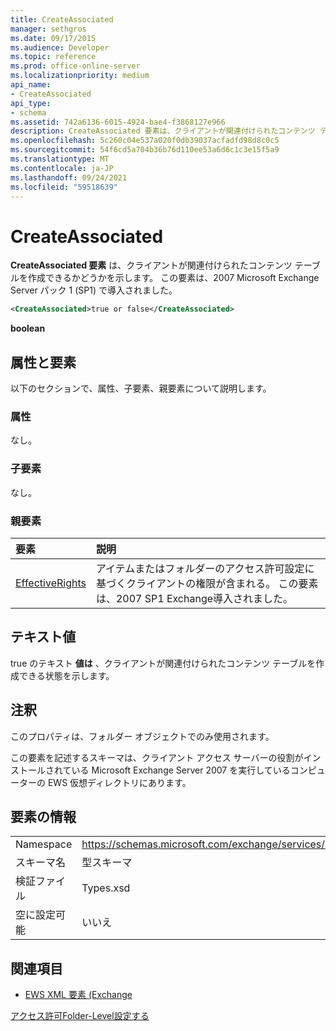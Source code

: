 ```yaml
---
title: CreateAssociated
manager: sethgros
ms.date: 09/17/2015
ms.audience: Developer
ms.topic: reference
ms.prod: office-online-server
ms.localizationpriority: medium
api_name:
- CreateAssociated
api_type:
- schema
ms.assetid: 742a6136-6015-4924-bae4-f3868127e966
description: CreateAssociated 要素は、クライアントが関連付けられたコンテンツ テーブルを作成できるかどうかを示します。 この要素は、2007 Microsoft Exchange Server パック 1 (SP1) で導入されました。
ms.openlocfilehash: 5c260c04e537a020f0db39037acfadfd98d8c0c5
ms.sourcegitcommit: 54f6cd5a704b36b76d110ee53a6d6c1c3e15f5a9
ms.translationtype: MT
ms.contentlocale: ja-JP
ms.lasthandoff: 09/24/2021
ms.locfileid: "59518639"
---
```

# <a name="createassociated"></a>CreateAssociated

**CreateAssociated 要素** は、クライアントが関連付けられたコンテンツ テーブルを作成できるかどうかを示します。 この要素は、2007 Microsoft Exchange Server パック 1 (SP1) で導入されました。 
  
```xml
<CreateAssociated>true or false</CreateAssociated>
```

 **boolean**
## <a name="attributes-and-elements"></a>属性と要素

以下のセクションで、属性、子要素、親要素について説明します。
  
### <a name="attributes"></a>属性

なし。
  
### <a name="child-elements"></a>子要素

なし。
  
### <a name="parent-elements"></a>親要素

|**要素**|**説明**|
|:-----|:-----|
|[EffectiveRights](effectiverights.md) <br/> |アイテムまたはフォルダーのアクセス許可設定に基づくクライアントの権限が含まれる。 この要素は、2007 SP1 Exchange導入されました。  <br/> |
   
## <a name="text-value"></a>テキスト値

true のテキスト **値は** 、クライアントが関連付けられたコンテンツ テーブルを作成できる状態を示します。 
  
## <a name="remarks"></a>注釈

このプロパティは、フォルダー オブジェクトでのみ使用されます。
  
この要素を記述するスキーマは、クライアント アクセス サーバーの役割がインストールされている Microsoft Exchange Server 2007 を実行しているコンピューターの EWS 仮想ディレクトリにあります。
  
## <a name="element-information"></a>要素の情報

|||
|:-----|:-----|
|Namespace  <br/> |https://schemas.microsoft.com/exchange/services/2006/types  <br/> |
|スキーマ名  <br/> |型スキーマ  <br/> |
|検証ファイル  <br/> |Types.xsd  <br/> |
|空に設定可能  <br/> |いいえ  <br/> |
   
## <a name="see-also"></a>関連項目



- [EWS XML 要素 (Exchange](ews-xml-elements-in-exchange.md)


[アクセス許可Folder-Level設定する](https://msdn.microsoft.com/library/c7530e86-5112-401c-b10a-9c054ae59f07%28Office.15%29.aspx)

